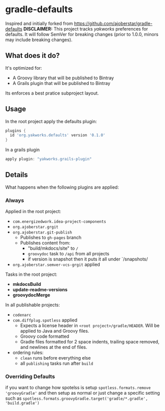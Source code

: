 # gradle-defaults
Inspired and initially forked from https://github.com/ajoberstar/gradle-defaults
**DISCLAIMER:** This project tracks _yakworks_ preferences for defaults. It will follow SemVer for breaking changes (prior to 1.0.0, minors may include breaking changes).


## What does it do?

It's optimized for:

* A Groovy library that will be published to Bintray
* A Grails plugin that will be published to Bintray

Its enforces a best pratice subproject layout.

## Usage

In the root project apply the defaults plugin:

```groovy
plugins {
  id 'org.yakworks.defaults' version '0.1.0'
}
```

In a grails plugin

```groovy
apply plugin: "yakworks.grails-plugin"
```

## Details

What happens when the following plugins are applied:

### Always

Applied in the root project:

- `com.energizedwork.idea-project-components`
- `org.ajoberstar.grgit`
- `org.ajoberstar.git-publish`
  - Publishes to `gh-pages` branch
  - Publishes content from:
    - "build/mkdocs/site" to `/`
    - `groovydoc` task to `/api` from all projects
    - if version is snapshot then it puts it all under `/snapshots/
- `org.ajoberstar.semver-vcs-grgit` applied

Tasks in the root project:

- **mkdocsBuild**
- **update-readme-versions**
- **groovydocMerge**

In all publishable projects:

- `codenarc`
- `com.diffplug.spotless` applied
  - Expects a license header in `<root project>/gradle/HEADER`. Will be applied to Java and Groovy files.
  - Groovy code formatted
  - Gradle files formatted for 2 space indents, trailing space removed, and newlines at the end of files.
- ordering rules:
  - `clean` runs before everything else
  - all `publishing` tasks run after `build`


### Overriding Defaults
if you want to change how spotelss is setup
`spotless.formats.remove 'groovyGradle'` and then setup as normal or
just change a specific setting such as `spotless.formats.groovyGradle.target('gradle/*.gradle', 'build.gradle')`


